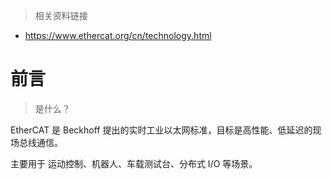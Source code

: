 > 相关资料链接

- https://www.ethercat.org/cn/technology.html

# 前言

> 是什么？

EtherCAT 是 Beckhoff 提出的实时工业以太网标准，目标是高性能、低延迟的现场总线通信。

主要用于 运动控制、机器人、车载测试台、分布式 I/O 等场景。